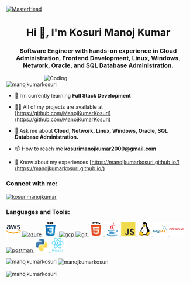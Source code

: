 [![MasterHead](https://media2.giphy.com/media/qgQUggAC3Pfv687qPC/giphy.gif?cid=ecf05e479kpdwwkev1q8t42syr1pdp1n0318jxfldxddippf&ep=v1_gifs_search&rid=giphy.gif&ct=g)](https://manojkumarkosuri.github.io/)
<h1 align="center">Hi 👋, I'm Kosuri Manoj Kumar</h1>
<h3 align="center">Software Engineer with hands-on experience in Cloud Administration, Frontend Development, Linux, Windows, Network, Oracle, and SQL Database Administration.</h3>
<img align="right" alt="Coding" width="400" src="https://cdn.dribbble.com/users/1708816/screenshots/15637256/media/f9826f0af8a49462f048262a8502035b.gif">
<p align="left"> <img src="https://komarev.com/ghpvc/?username=manojkumarkosuri&label=Profile%20views&color=0e75b6&style=flat" alt="manojkumarkosuri" /> </p>

- 🌱 I’m currently learning **Full Stack Development**

- 👨‍💻 All of my projects are available at [https://github.com/ManojKumarKosuri](https://github.com/ManojKumarKosuri)

- 💬 Ask me about **Cloud, Network, Linux, Windows, Oracle, SQL Database Administration.**

- 📫 How to reach me **kosurimanojkumar2000@gmail.com**

- 📄 Know about my experiences [https://manojkumarkosuri.github.io/](https://manojkumarkosuri.github.io/)

<h3 align="left">Connect with me:</h3>
<p align="left">
<a href="https://linkedin.com/in/kosurimanojkumar" target="blank"><img align="center" src="https://raw.githubusercontent.com/rahuldkjain/github-profile-readme-generator/master/src/images/icons/Social/linked-in-alt.svg" alt="kosurimanojkumar" height="30" width="40" /></a>
</p>

<h3 align="left">Languages and Tools:</h3>
<p align="left"> <a href="https://aws.amazon.com" target="_blank" rel="noreferrer"> <img src="https://raw.githubusercontent.com/devicons/devicon/master/icons/amazonwebservices/amazonwebservices-original-wordmark.svg" alt="aws" width="40" height="40"/> </a> <a href="https://azure.microsoft.com/en-in/" target="_blank" rel="noreferrer"> <img src="https://www.vectorlogo.zone/logos/microsoft_azure/microsoft_azure-icon.svg" alt="azure" width="40" height="40"/> </a> <a href="https://www.w3schools.com/css/" target="_blank" rel="noreferrer"> <img src="https://raw.githubusercontent.com/devicons/devicon/master/icons/css3/css3-original-wordmark.svg" alt="css3" width="40" height="40"/> </a> <a href="https://cloud.google.com" target="_blank" rel="noreferrer"> <img src="https://www.vectorlogo.zone/logos/google_cloud/google_cloud-icon.svg" alt="gcp" width="40" height="40"/> </a> <a href="https://git-scm.com/" target="_blank" rel="noreferrer"> <img src="https://www.vectorlogo.zone/logos/git-scm/git-scm-icon.svg" alt="git" width="40" height="40"/> </a> <a href="https://www.w3.org/html/" target="_blank" rel="noreferrer"> <img src="https://raw.githubusercontent.com/devicons/devicon/master/icons/html5/html5-original-wordmark.svg" alt="html5" width="40" height="40"/> </a> <a href="https://www.java.com" target="_blank" rel="noreferrer"> <img src="https://raw.githubusercontent.com/devicons/devicon/master/icons/java/java-original.svg" alt="java" width="40" height="40"/> </a> <a href="https://developer.mozilla.org/en-US/docs/Web/JavaScript" target="_blank" rel="noreferrer"> <img src="https://raw.githubusercontent.com/devicons/devicon/master/icons/javascript/javascript-original.svg" alt="javascript" width="40" height="40"/> </a> <a href="https://www.linux.org/" target="_blank" rel="noreferrer"> <img src="https://raw.githubusercontent.com/devicons/devicon/master/icons/linux/linux-original.svg" alt="linux" width="40" height="40"/> </a> <a href="https://www.mysql.com/" target="_blank" rel="noreferrer"> <img src="https://raw.githubusercontent.com/devicons/devicon/master/icons/mysql/mysql-original-wordmark.svg" alt="mysql" width="40" height="40"/> </a> <a href="https://www.oracle.com/" target="_blank" rel="noreferrer"> <img src="https://raw.githubusercontent.com/devicons/devicon/master/icons/oracle/oracle-original.svg" alt="oracle" width="40" height="40"/> </a> <a href="https://postman.com" target="_blank" rel="noreferrer"> <img src="https://www.vectorlogo.zone/logos/getpostman/getpostman-icon.svg" alt="postman" width="40" height="40"/> </a> <a href="https://www.python.org" target="_blank" rel="noreferrer"> <img src="https://raw.githubusercontent.com/devicons/devicon/master/icons/python/python-original.svg" alt="python" width="40" height="40"/> </a> <a href="https://reactjs.org/" target="_blank" rel="noreferrer"> <img src="https://raw.githubusercontent.com/devicons/devicon/master/icons/react/react-original-wordmark.svg" alt="react" width="40" height="40"/> </a> </p>

<p><img align="left" src="https://github-readme-stats.vercel.app/api/top-langs?username=manojkumarkosuri&show_icons=true&locale=en&layout=compact" alt="manojkumarkosuri" /></p>

<p>&nbsp;<img align="center" src="https://github-readme-stats.vercel.app/api?username=manojkumarkosuri&show_icons=true&locale=en" alt="manojkumarkosuri" /></p>

<p><img align="center" src="https://github-readme-streak-stats.herokuapp.com/?user=manojkumarkosuri&" alt="manojkumarkosuri" /></p>
